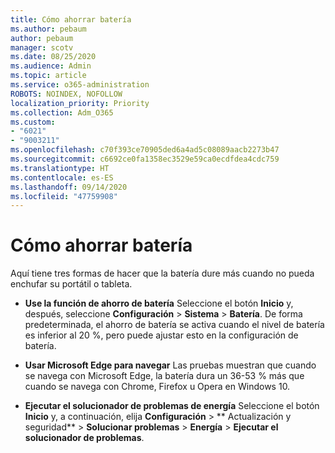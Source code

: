 ```yaml
---
title: Cómo ahorrar batería
ms.author: pebaum
author: pebaum
manager: scotv
ms.date: 08/25/2020
ms.audience: Admin
ms.topic: article
ms.service: o365-administration
ROBOTS: NOINDEX, NOFOLLOW
localization_priority: Priority
ms.collection: Adm_O365
ms.custom:
- "6021"
- "9003211"
ms.openlocfilehash: c70f393ce70905ded6a4ad5c08089aacb2273b47
ms.sourcegitcommit: c6692ce0fa1358ec3529e59ca0ecdfdea4cdc759
ms.translationtype: HT
ms.contentlocale: es-ES
ms.lasthandoff: 09/14/2020
ms.locfileid: "47759908"
---
```

# <a name="how-to-save-battery"></a>Cómo ahorrar batería

Aquí tiene tres formas de hacer que la batería dure más cuando no pueda enchufar su portátil o tableta.  

- **Use la función de ahorro de batería** Seleccione el botón **Inicio** y, después, seleccione **Configuración**  >  **Sistema**  >  **Batería**. De forma predeterminada, el ahorro de batería se activa cuando el nivel de batería es inferior al 20 %, pero puede ajustar esto en la configuración de batería.
    
- **Usar Microsoft Edge para navegar** Las pruebas muestran que cuando se navega con Microsoft Edge, la batería dura un 36-53 % más que cuando se navega con Chrome, Firefox u Opera en Windows 10.
    
- **Ejecutar el solucionador de problemas de energía** Seleccione el botón **Inicio** y, a continuación, elija **Configuración** > ** Actualización y seguridad** > **Solucionar problemas** > **Energía** > **Ejecutar el solucionador de problemas**.
